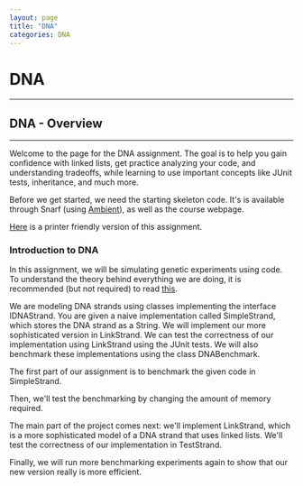 ```yaml
---
layout: page
title: "DNA"
categories: DNA
---
```

# DNA
---

## DNA - Overview
---

Welcome to the page for the DNA assignment. The goal is to help you gain confidence with linked lists, get practice analyzing your code, and understanding tradeoffs, while learning to use important concepts like JUnit tests, inheritance, and much more.

Before we get started, we need the starting skeleton code. It's is available through Snarf (using [Ambient](https://www.cs.duke.edu/csed/ambient/)), as well as the course webpage.

[Here](/dna/printer-friendly) is a printer friendly version of this assignment.

### Introduction to DNA

In this assignment, we will be simulating genetic experiments using code. To understand the theory behind everything we are doing, it is recommended (but not required) to read [this](/theory).

We are modeling DNA strands using classes implementing the interface IDNAStrand. You are given a naive implementation called SimpleStrand, which stores the DNA strand as a String. We will implement our more sophisticated version in LinkStrand. We can test the correctness of our implementation using LinkStrand using the JUnit tests. We will also benchmark these implementations using the class DNABenchmark.

The first part of our assignment is to benchmark the given code in SimpleStrand.

Then, we'll test the benchmarking by changing the amount of memory required.

The main part of the project comes next: we'll implement LinkStrand, which is a more sophisticated model of a DNA strand that uses linked lists. We'll test the correctness of our implementation in TestStrand.

Finally, we will run more benchmarking experiments again to show that our new version really is more efficient.

